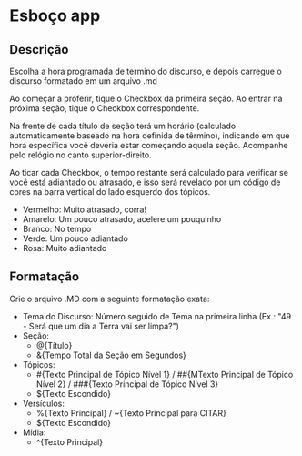 # Esboço app

## Descrição
Escolha a hora programada de termino do discurso, e depois carregue o discurso formatado em um arquivo .md

Ao começar a proferir, tique o Checkbox da primeira seção. Ao entrar na próxima seção, tique o Checkbox correspondente.

Na frente de cada título de seção terá um horário (calculado automaticamente baseado na hora definida de têrmino), indicando em que hora específica você deveria estar começando aquela seção. Acompanhe pelo relógio no canto superior-direito.

Ao ticar cada Checkbox, o tempo restante será calculado para verificar se você está adiantado ou atrasado, e isso será revelado por um código de cores na barra vertical do lado esquerdo dos tópicos.
- Vermelho: Muito atrasado, corra!
- Amarelo: Um pouco atrasado, acelere um pouquinho
- Branco: No tempo
- Verde: Um pouco adiantado
- Rosa: Muito adiantado


## Formatação

Crie o arquivo .MD com a seguinte formatação exata:
- Tema do Discurso: Número seguido de Tema na primeira linha (Ex.: "49 - Será que um dia a Terra vai ser limpa?")
- Seção:
  - @{Título}
  - &{Tempo Total da Seção em Segundos}
- Tópicos:
  - #{Texto Principal de Tópico Nível 1} / ##{MTexto Principal de Tópico Nível 2} / ###{Texto Principal de Tópico Nível 3}
  - ${Texto Escondido}
- Versículos:
  - %{Texto Principal} / ~{Texto Principal para CITAR}
  - ${Texto Escondido}
- Mídia:
  - ^{Texto Principal}
